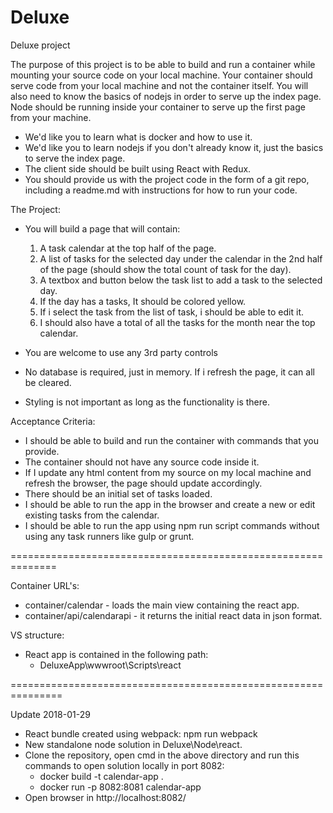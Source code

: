 # Deluxe
Deluxe project

The purpose of this project is to be able to build and run a container while mounting your source code on your local machine.
Your container should serve code from your local machine and not the container itself.  You will also need to know the basics of nodejs in order to serve up the index page. Node should be running inside your container to serve up the first page from your machine.

- We'd like you to learn what is docker and how to use it.
- We'd like you to learn nodejs if you don't already know it, just the basics to serve the index page.
- The client side should be built using React with Redux.
- You should provide us with the project code in the form of a git repo, including a readme.md with instructions for how to run your code.

The Project:

- You will build a page that will contain:
	1. A task calendar at the top half of the page.
	2. A list of tasks for the selected day under the calendar in the 2nd half of the page (should show the total count of task for the day).
	3. A textbox and button below the task list to add a task to the selected day.
	4. If the day has a tasks, It should be colored yellow.
	5. If i select the task from the list of task, i should be able to edit it.
	6. I should also have a total of all the tasks for the month near the top calendar.
	
- You are welcome to use any 3rd party controls
- No database is required, just in memory.  If i refresh the page, it can all be cleared.
- Styling is not important as long as the functionality is there.

Acceptance Criteria:

- I should be able to build and run the container with commands that you provide.
- The container should not have any source code inside it.
- If I update any html content from my source on my local machine and refresh the browser, the page should update accordingly.
- There should be an initial set of tasks loaded.
- I should be able to run the app in the browser and create a new or edit existing tasks from the calendar.
- I should be able to run the app using npm run script commands without using any task runners like gulp or grunt.

==============================================================

Container URL's:

- container/calendar - loads the main view containing the react app.
- container/api/calendarapi - it returns the initial react data in json format.

VS structure:
- React app is contained in the following path:
	- DeluxeApp\wwwroot\Scripts\react

===============================================================

Update 2018-01-29

- React bundle created using webpack: npm run webpack
- New standalone node solution in Deluxe\Node\react.
- Clone the repository, open cmd in the above directory and run this commands to open solution locally in port 8082:
	- docker build -t calendar-app .
	- docker run -p 8082:8081 calendar-app
- Open browser in http://localhost:8082/

